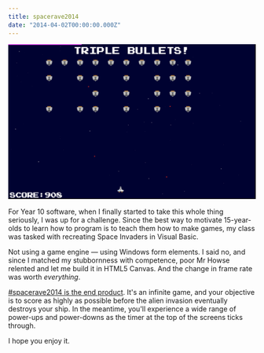 ```yaml
---
title: spacerave2014
date: "2014-04-02T00:00:00.000Z"
---
```


<a href="/spacerave2014/"><img src="./space.png" /></a>

For Year 10 software, when I finally started to take this whole thing seriously, I was up for a challenge. Since the best way to motivate 15-year-olds to learn how to program is to teach them how to make games, my class was tasked with recreating Space Invaders in Visual Basic.

Not using a game engine — using Windows form elements. I said no, and since I matched my stubbornness with competence, poor Mr Howse relented and let me build it in HTML5 Canvas. And the change in frame rate was worth _everything_.

[\#spacerave2014 is the end product](/spacerave2014/). It's an infinite game, and your objective is to score as highly as possible before the alien invasion eventually destroys your ship. In the meantime, you'll experience a wide range of power-ups and power-downs as the timer at the top of the screens ticks through.

I hope you enjoy it.
